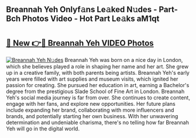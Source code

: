 ## Breannah Yeh Onlyf𝚊ns Le𝚊ked N𝚞des - Part-Bch Photos Video - Hot Part Le𝚊ks aM1qt

# <h2><a href="http://ab42738.deff.icu/?id=Breannah+Yeh">🔗 New 👉🔴 Breannah Yeh VIDEO Photos</a></h2>

[![Breannah Yeh N𝚞des](https://i.imgur.com/rIISA9y.gif)](http://ab42738.deff.icu/?id=Breannah+Yeh)
Breannah Yeh was born on a nice day in London, which she believes played a role in shaping her name and her art. She grew up in a creative family, with both parents being artists. Breannah Yeh's early years were filled with art supplies and museum visits, which ignited her passion for creating. She pursued her education in art, earning a Bachelor's degree from the prestigious Slade School of Fine Art in London. Breannah Yeh's social media journey is far from over. She continues to create content, engage with her fans, and explore new opportunities. Her future plans include expanding her brand, collaborating with more influencers and brands, and potentially starting her own business. With her unwavering determination and undeniable charisma, there's no telling how far Breannah Yeh will go in the digital world.
